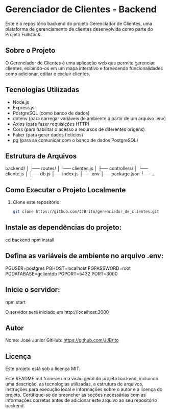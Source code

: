 # Gerenciador de Clientes - Backend

Este é o repositório backend do projeto Gerenciador de Clientes, uma plataforma de gerenciamento de clientes desenvolvida como parte do Projeto Fullstack.

## Sobre o Projeto

O Gerenciador de Clientes é uma aplicação web que permite gerenciar clientes, exibindo-os em um mapa interativo e fornecendo funcionalidades como adicionar, editar e excluir clientes.

## Tecnologias Utilizadas

- Node.js
- Express.js
- PostgreSQL (como banco de dados)
- dotenv (para carregar variáveis de ambiente a partir de um arquivo .env)
- Axios (para fazer requisições HTTP)
- Cors (para habilitar o acesso a recursos de diferentes origens)
- Faker (para gerar dados fictícios)
- pg (para se comunicar com o banco de dados PostgreSQL)

## Estrutura de Arquivos

backend/
│
├── routes/
│ └── clientes.js
│
├── controllers/
│ └── cliente.js
│
├── db.js
├── index.js
├── .env
├── package.json
└── ...


## Como Executar o Projeto Localmente

1. Clone este repositório:
   ```bash
   git clone https://github.com/JJBrito/gerenciador_de_clientes.git

## Instale as dependências do projeto:
cd backend
npm install


## Defina as variáveis de ambiente no arquivo .env:
PGUSER=postgres
PGHOST=localhost
PGPASSWORD=root
PGDATABASE=gclientdb
PGPORT=5432
PORT=3000

## Inicie o servidor:
npm start

O servidor será iniciado em http://localhost:3000

## Autor
Nome: José Junior
GitHub: https://github.com/JJBrito

## Licença
Este projeto está sob a licença MIT.

Este README.md fornece uma visão geral do projeto backend, incluindo uma descrição, as tecnologias utilizadas, a estrutura de arquivos, instruções para execução local e informações sobre o autor e a licença do projeto. Certifique-se de preencher as seções necessárias com as informações corretas antes de adicionar este arquivo ao seu repositório backend.

